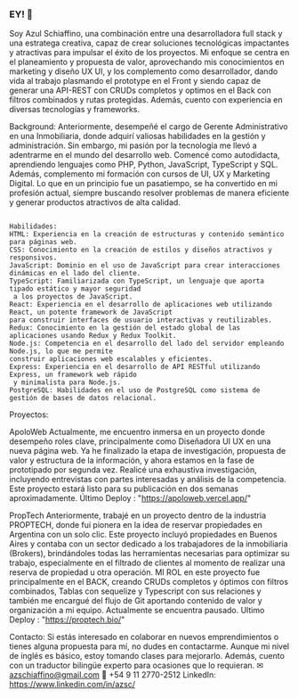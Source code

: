 ### EY! 👋

Soy Azul Schiaffino, una combinación entre una desarrolladora full stack y una estratega creativa, capaz de crear soluciones tecnológicas impactantes y atractivas para impulsar el éxito de los proyectos. Mi enfoque se centra en el planeamiento y propuesta de valor, aprovechando mis conocimientos en marketing y diseño UX UI, y los complemento como desarrollador, dando vida al trabajo plasmando el prototype en el Front y siendo capaz de generar una API-REST con CRUDs completos y optimos en el Back con filtros combinados y rutas protegidas. Además, cuento con experiencia en diversas tecnologías y frameworks.

Background: Anteriormente, desempeñé el cargo de Gerente Administrativo en una Inmobiliaria, donde adquirí valiosas habilidades en la gestión y administración. Sin embargo, mi pasión por la tecnología me llevó a adentrarme en el mundo del desarrollo web. Comencé como autodidacta, aprendiendo lenguajes como PHP, Python, JavaScript, TypeScript y SQL. Además, complemento mi formación con cursos de UI, UX y Marketing Digital. Lo que en un principio fue un pasatiempo, se ha convertido en mi profesión actual, siempre buscando resolver problemas de manera eficiente y generar productos atractivos de alta calidad.

``` 

Habilidades:
HTML: Experiencia en la creación de estructuras y contenido semántico para páginas web.
CSS: Conocimiento en la creación de estilos y diseños atractivos y responsivos.
JavaScript: Dominio en el uso de JavaScript para crear interacciones dinámicas en el lado del cliente.
TypeScript: Familiarizada con TypeScript, un lenguaje que aporta tipado estático y mayor seguridad
 a los proyectos de JavaScript.
React: Experiencia en el desarrollo de aplicaciones web utilizando React, un potente framework de JavaScript
para construir interfaces de usuario interactivas y reutilizables.
Redux: Conocimiento en la gestión del estado global de las aplicaciones usando Redux y Redux Toolkit.
Node.js: Competencia en el desarrollo del lado del servidor empleando Node.js, lo que me permite
construir aplicaciones web escalables y eficientes.
Express: Experiencia en el desarrollo de API RESTful utilizando Express, un framework web rápido
 y minimalista para Node.js.
PostgreSQL: Habilidades en el uso de PostgreSQL como sistema de gestión de bases de datos relacional.
``` 
Proyectos:

ApoloWeb
Actualmente, me encuentro inmersa en un proyecto donde desempeño roles clave, principalmente como Diseñadora UI UX en una nueva página web. Ya he finalizado la etapa de investigación, propuesta de valor y estructura de la información, y ahora estamos en la fase de prototipado por segunda vez. Realicé una exhaustiva investigación, incluyendo entrevistas con partes interesadas y análisis de la competencia. Este proyecto estará listo para su publicación en dos semanas aproximadamente. 
Último Deploy : "https://apoloweb.vercel.app/"

PropTech
Anteriormente, trabajé en un proyecto dentro de la industria PROPTECH, donde fui pionera en la idea de reservar propiedades en Argentina con un solo clic. Este proyecto incluyó propiedades en Buenos Aires y contaba con un sector dedicado a los trabajadores de la inmobiliaria (Brokers), brindándoles todas las herramientas necesarias para optimizar su trabajo, especialmente en el filtrado de clientes al momento de realizar una reserva de propiedad u otra operación. MI ROL en este proyecto fue principalmente en el BACK, creando CRUDs completos y óptimos con filtros combinados, Tablas con sequelize y Typescript con sus relaciones y también me encargué del flujo de Git aportando contenido de valor y organización a mi equipo. Actualmente se encuentra pausado. 
Ultimo Deploy : "https://proptech.bio/"

Contacto:
Si estás interesado en colaborar en nuevos emprendimientos o tienes alguna propuesta para mí, no dudes en contactarme. Aunque mi nivel de inglés es básico, estoy tomando clases para mejorarlo. Además, cuento con un traductor bilingüe experto para ocasiones que lo requieran.
✉ azschiaffino@gmail.com
📱 +54 9 11 2770-2512
LinkedIn: https://www.linkedin.com/in/azsc/


